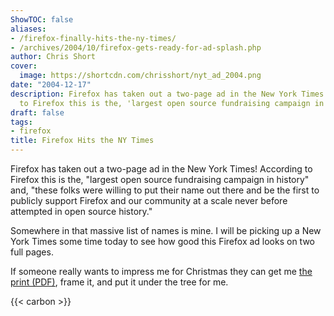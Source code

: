 ```yaml
---
ShowTOC: false
aliases:
- /firefox-finally-hits-the-ny-times/
- /archives/2004/10/firefox-gets-ready-for-ad-splash.php
author: Chris Short
cover:
  image: https://shortcdn.com/chrisshort/nyt_ad_2004.png
date: "2004-12-17"
description: Firefox has taken out a two-page ad in the New York Times! According
  to Firefox this is the, 'largest open source fundraising campaign in history'
draft: false
tags:
- firefox
title: Firefox Hits the NY Times
---
```


Firefox has taken out a two-page ad in the New York Times! According to Firefox this is the, "largest open source fundraising campaign in history" and, "these folks were willing to put their name out there and be the first to publicly support Firefox and our community at a scale never before attempted in open source history."

Somewhere in that massive list of names is mine. I will be picking up a New York Times some time today to see how good this Firefox ad looks on two full pages.

If someone really wants to impress me for Christmas they can get me [the print (PDF)](https://shortcdn.com/chrisshort/pdf/nytimes-firefox-final.pdf), frame it, and put it under the tree for me.

{{< carbon >}}
